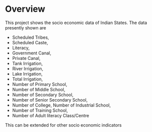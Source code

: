 # Overview                 

This project shows the socio economic data of Indian States. The data presently shown are 
* Scheduled Tribes,              
* Scheduled Caste,          
* Literacy,           
* Government Canal,          
* Private Canal,          
* Tank Irrigation,         
* River Irrigation,          
* Lake Irrigation,          
* Total Irrigation,          
* Number of Primary School,        
* Number of Middle School,           
* Number of Secondary School,        
* Number of Senior Secondary School,      
* Number of College, Number of Industrial School,       
* Number of Training School,           
* Number of Adult literacy Class/Centre        

This can be extended for other socio economic indicators  